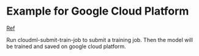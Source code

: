 # Example for Google Cloud Platform

[Ref](https://www.cnblogs.com/duwenlu/p/8704258.html)

Run cloudml-submit-train-job to submit a training job. Then the model will be trained and saved on google cloud platform.


